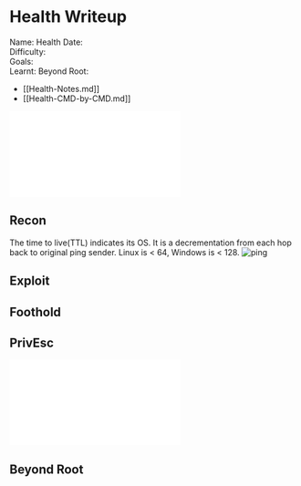 # Health Writeup

Name: Health
Date:  
Difficulty:  
Goals:  
Learnt:
Beyond Root:

- [[Health-Notes.md]]
- [[Health-CMD-by-CMD.md]]


![](Health-map.excalidraw.md)

## Recon

The time to live(TTL) indicates its OS. It is a decrementation from each hop back to original ping sender. Linux is < 64, Windows is < 128.
![ping](Screenshots/ping.png)
	
## Exploit

## Foothold

## PrivEsc

![](Health-map.excalidraw.md)

## Beyond Root


